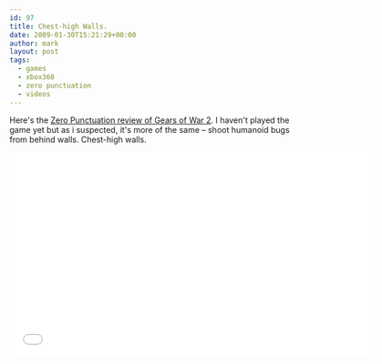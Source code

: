 ```yaml
---
id: 97
title: Chest-high Walls.
date: 2009-01-30T15:21:29+00:00
author: mark
layout: post
tags:
  - games
  - xbox360
  - zero punctuation
  - videos
---
```

Here's the [Zero Punctuation review of Gears of War 2](http://www.escapistmagazine.com/videos/view/zero-punctuation/525-Gears-of-War-2). I haven't played the game yet but as i suspected, it's more of the same &#8211; shoot humanoid bugs from behind walls. Chest-high walls.

<div class="embeds-container"><iframe src="//www.escapistmagazine.com/videos/embed/525?width=640" style="border: 0;" width="640" height="360"></iframe></div>
                                                                                                                                            

